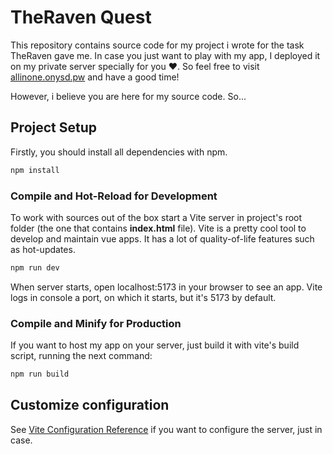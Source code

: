 # TheRaven Quest

This repository contains source code for my project i wrote for the task TheRaven gave me.
In case you just want to play with my app, I deployed it on my private server specially for you ❤️. So feel free to visit [allinone.onysd.pw](http://allinone.onysd.pw/) and have a good time!

However, i believe you are here for my source code. So... 

## Project Setup
Firstly, you should install all dependencies with npm.  
```sh
npm install
```

### Compile and Hot-Reload for Development
To work with sources out of the box start a Vite server in project's root folder (the one that contains **index.html** file). Vite is a pretty cool tool to develop and maintain vue apps. It has a lot of quality-of-life features such as hot-updates.  
```sh
npm run dev
```
When server starts, open localhost:5173 in your browser to see an app. Vite logs in console a port, on which it starts, but it's 5173 by default.

### Compile and Minify for Production
If you want to host my app on your server, just build it with vite's build script, running the next command:
```sh
npm run build
```
## Customize configuration

See [Vite Configuration Reference](https://vitejs.dev/config/) if you want to configure the server, just in case.